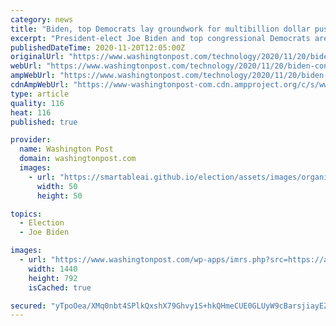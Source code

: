 ```yaml
---
category: news
title: "Biden, top Democrats lay groundwork for multibillion dollar push to boost U.S. broadband"
excerpt: "President-elect Joe Biden and top congressional Democrats are laying the groundwork to seek a massive increase in federal broadband spending next year, hoping they can secure billions of dollars in new government aid to improve internet access and affordability -- and help people stay online during the pandemic."
publishedDateTime: 2020-11-20T12:05:00Z
originalUrl: "https://www.washingtonpost.com/technology/2020/11/20/biden-congress-broadband-internet/"
webUrl: "https://www.washingtonpost.com/technology/2020/11/20/biden-congress-broadband-internet/"
ampWebUrl: "https://www.washingtonpost.com/technology/2020/11/20/biden-congress-broadband-internet/?outputType=amp"
cdnAmpWebUrl: "https://www-washingtonpost-com.cdn.ampproject.org/c/s/www.washingtonpost.com/technology/2020/11/20/biden-congress-broadband-internet/?outputType=amp"
type: article
quality: 116
heat: 116
published: true

provider:
  name: Washington Post
  domain: washingtonpost.com
  images:
    - url: "https://smartableai.github.io/election/assets/images/organizations/washingtonpost.com-50x50.jpg"
      width: 50
      height: 50

topics:
  - Election
  - Joe Biden

images:
  - url: "https://www.washingtonpost.com/wp-apps/imrs.php?src=https://arc-anglerfish-washpost-prod-washpost.s3.amazonaws.com/public/R55O6VRKQQI6XHBBHTCQDUEYD4.jpg&w=1440"
    width: 1440
    height: 792
    isCached: true

secured: "yTpoOea/XMq0nbt4SPlkQxshX79Ghvy1S+hkQHmeCUE0GLUyW9cBarsjiayEZpcdILhXumSVZX6HkhRmlC28dSxjdAh5LdZhJJn01t8jWflVgjU6eAiEuaYVA5QMNUXDrmxtIa9nLnuR9syw25zinZp5j6pv99TMzA41Mzx9NP9uFcx+eSam9H/jEYF/eizSvQYjVDnYQDAfSj+BAmfRnHF3Ih5+S4ZyJmOjpQyLT/CRQsAAelbYxxlwsynzV+VR4rvEzqWZ9dx5jtmJpnQphRlPAO0eoV/kJt7DTWmuFADpT0qXIiiR8yLsqgLTl9IBKE08zMXWs9vzpXX1i+RjmibewamiLOOXRF53qIrcPvc=;2jNTJCpbbBh3jwDL8/Yayg=="
---
```


